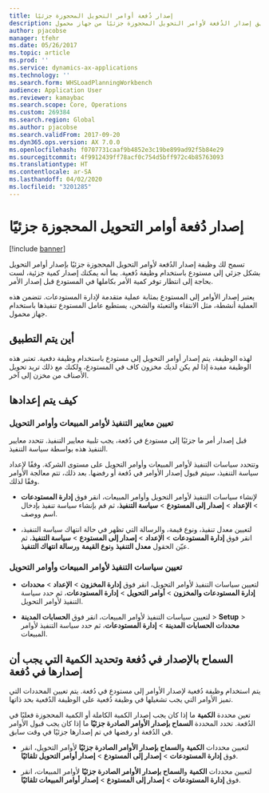 ```yaml
---
title: إصدار دُفعة أوامر التحويل المحجوزة جزئيًا
description: يصف هذا الموضوع كيفية إعداد وتطبيق إصدار الدُفعة لأوامر التحويل المحجوزة جزئيًا‬ من جهاز محمول.
author: pjacobse
manager: tfehr
ms.date: 05/26/2017
ms.topic: article
ms.prod: ''
ms.service: dynamics-ax-applications
ms.technology: ''
ms.search.form: WHSLoadPlanningWorkbench
audience: Application User
ms.reviewer: kamaybac
ms.search.scope: Core, Operations
ms.custom: 269384
ms.search.region: Global
ms.author: pjacobse
ms.search.validFrom: 2017-09-20
ms.dyn365.ops.version: AX 7.0.0
ms.openlocfilehash: f0707731caaf9b4852e3c19be899ad92f5b84e29
ms.sourcegitcommit: 4f9912439ff78acf0c754d5bff972c4b85763093
ms.translationtype: HT
ms.contentlocale: ar-SA
ms.lasthandoff: 04/02/2020
ms.locfileid: "3201285"
---
```

# <a name="batch-release-of-partially-reserved-transfer-orders"></a>إصدار دُفعة أوامر التحويل المحجوزة جزئيًا

[!include [banner](../includes/banner.md)]

تسمح لك وظيفة إصدار الدُفعة لأوامر التحويل المحجوزة جزئيًا‬ بإصدار أوامر التحويل بشكل جزئي إلى مستودع باستخدام وظيفة دُفعية.
بما أنه يمكنك إصدار كمية جزئية، لست بحاجة إلى انتظار توفر كمية الأمر بكاملها في المستودع قبل إصدار الأمر.

يعتبر إصدار الأوامر إلى المستودع بمثابة عملية متقدمة لإدارة المستودعات. تتضمن هذه العملية أنشطة، مثل الانتقاء والتعبئة والشحن، يستطيع عامل المستودع تنفيذها باستخدام جهاز محمول.

## <a name="where-it-applies"></a>أين يتم التطبيق

لهذه الوظيفة، يتم إصدار أوامر التحويل إلى مستودع باستخدام وظيفة دفعية. تعتبر هذه الوظيفة مفيدة إذا لم يكن لديك مخزون كاف في المستودع، ولكنك مع ذلك تريد تحويل الأصناف من مخزن إلى آخر.

## <a name="how-it-is-set-up"></a>كيف يتم إعدادها

### <a name="specify-fulfillment-criteria-for-transfer-orders-and-sales-orders"></a>تعيين معايير التنفيذ لأوامر المبيعات وأوامر التحويل

قبل إصدار أمر ما جزئيًا إلى مستودع في دُفعة، يجب تلبية معايير التنفيذ. تتحدد معايير التنفيذ هذه بواسطة سياسة التنفيذ.

وتتحدد سياسات التنفيذ لأوامر المبيعات وأوامر التحويل على مستوى الشركة. وفقًا لإعداد سياسة التنفيذ، سيتم قبول إصدار الأوامر في دُفعة أو رفضها. بعد ذلك، تتم معالجة الأوامر وفقًا لذلك.

-   لإنشاء سياسات التنفيذ لأوامر التحويل وأوامر المبيعات، انقر فوق **إدارة المستودعات** \> **الإعداد** \> **إصدار إلى المستودع** \> **سياسة التنفيذ**، ثم قم بإنشاء سياسة تنفيذ بإدخال اسم ووصف.

-   لتعيين معدل تنفيذ، ونوع قيمة، والرسالة التي تظهر في حالة انتهاك سياسة التنفيذ، انقر فوق **إدارة المستودعات** \> **الإعداد** \> **إصدار إلى المستودع‬** \> **سياسة التنفيذ**، ثم عيّن الحقول **معدل التنفيذ‬** و**نوع القيمة‬** و**رسالة انتهاك التنفيذ‬‬**.

### <a name="set-the-fulfillment-policies-for-transfer-orders-and-sales-orders"></a>تعيين سياسات التنفيذ لأوامر المبيعات وأوامر التحويل

-   لتعيين سياسات التنفيذ لأوامر التحويل، انقر فوق **إدارة المخزون** \> **الإعداد** \> **محددات إدارة المستودعات والمخزون‬** \> **أوامر التحويل** \> **إدارة المستودعات**، ثم حدد سياسة التنفيذ لأوامر التحويل.

-   لتعيين سياسات التنفيذ لأوامر المبيعات، انقر فوق **الحسابات المدينة** \> **Setup** \> **محددات الحسابات المدينة‬** \> **إدارة المستودعات**، ثم حدد سياسة التنفيذ لأوامر المبيعات.

## <a name="allow-release-in-a-batch-and-specify-the-quantity-that-should-be-release-in-a-batch"></a>السماح بالإصدار في دُفعة وتحديد الكمية التي يجب أن إصدارها في دُفعة

يتم استخدام وظيفة دُفعية لإصدار الأوامر إلى مستودع في دُفعة. يتم تعيين المحددات التي تميز الأوامر التي يجب تشغيلها في وظيفة دُفعية على الوظيفة الدُفعية بحد ذاتها.

تعين محددة **الكمية** ما إذا كان يجب إصدار الكمية الكاملة أو الكمية المحجوزة فعليًا في الدُفعة. تحدد المحددة **السماح بإصدار الأوامر الصادرة جزئيًا‬** ما إذا كان يجب قبول الأوامر في الدُفعة أو رفضها في تم إصدارها جزئيًا في وقت سابق.

-   لتعيين محددات **الكمية** و**السماح بإصدار الأوامر الصادرة جزئيًا‬** لأوامر التحويل، انقر فوق **إدارة المستودعات** \> **إصدار إلى المستودع‬** \> **إصدار أوامر التحويل تلقائيًا‬**.

-   لتعيين محددات **الكمية** و**السماح بإصدار الأوامر الصادرة جزئيًا‬** لأوامر المبيعات، انقر فوق **إدارة المستودعات** \> **إصدار إلى المستودع‬** \> **إصدار أوامر المبيعات تلقائيًا‬**.
